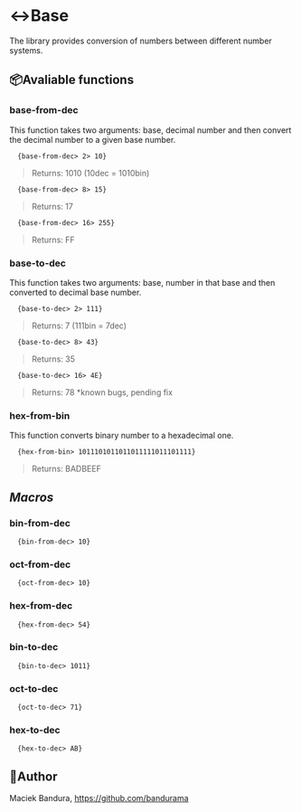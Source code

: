# ↔️Base
The library provides conversion of numbers between different number systems.

## 📦Avaliable functions
### base-from-dec
This function takes two arguments: base, decimal number and then convert the decimal number to a given base number.
```
  {base-from-dec> 2> 10}
```
> Returns: 1010 (10dec = 1010bin)
```
  {base-from-dec> 8> 15}
```
> Returns: 17
```
  {base-from-dec> 16> 255}
```
> Returns: FF

### base-to-dec
This function takes two arguments: base, number in that base and then converted to decimal base number.
```
  {base-to-dec> 2> 111}
```
> Returns: 7 (111bin = 7dec)
```
  {base-to-dec> 8> 43}
```
> Returns: 35
```
  {base-to-dec> 16> 4E}
```
> Returns: 78 *known bugs, pending fix

### hex-from-bin
This function converts binary number to a hexadecimal one.
```
  {hex-from-bin> 1011101011011011111011101111}
```
> Returns: BADBEEF

## *Macros*
### bin-from-dec
```
  {bin-from-dec> 10}
```
### oct-from-dec
```
  {oct-from-dec> 10}
```
### hex-from-dec
```
  {hex-from-dec> 54}
```

### bin-to-dec
```
  {bin-to-dec> 1011}
```
### oct-to-dec
```
  {oct-to-dec> 71}
```
### hex-to-dec
```
  {hex-to-dec> AB}
```


## 🚛Author
Maciek Bandura, https://github.com/bandurama
